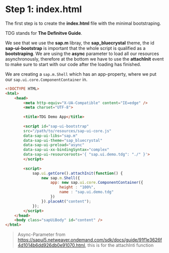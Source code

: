 # Step 1: index.html

The first step is to create the **index.html** file with the minimal bootstraping.

TDG stands for **The Definitve Guide**.

We see that we use the **sap.m** libray, the **sap_bluecrystal** theme, the id **sap-ui-bootstrap** is important that the whole script is qualified as a **bootstraping**. We are using the **async** parameter to load all our resources asynchronously, therefore at the bottom we have to use the **attachInit** event to make sure to start with our code after the loading has finished.

We are creating a ```sap.m.Shell``` which has an app-property, where we put our ```sap.ui.core.ComponentContainer``` in.

```html
<!DOCTYPE HTML>
<html>
    <head>
        <meta http-equiv="X-UA-Compatible" content="IE=edge" />
        <meta charset="UTF-8">
        
        <title>TDG Demo App</title>
        
        <script id="sap-ui-bootstrap"
        src="/path/to/resources/sap-ui-core.js"
        data-sap-ui-libs="sap.m"
        data-sap-ui-theme="sap_bluecrystal"
        data-sap-ui-preload="async"
        data-sap-ui-xx-bindingSyntax="complex"
        data-sap-ui-resourceroots='{ "sap.ui.demo.tdg": "./" }'>
        </script>
        
        <script>
            sap.ui.getCore().attachInit(function() {
                new sap.m.Shell({
                    app: new sap.ui.core.ComponentContainer({
                        height : "100%",
                        name : "sap.ui.demo.tdg"
                    })
                }).placeAt("content");
            });
        </script>
    </head>
    <body class="sapUiBody" id="content" />
</html>
```

> Async-Parameter from https://sapui5.netweaver.ondemand.com/sdk/docs/guide/91f1e3626f4d1014b6dd926db0e91070.html, this is for the attachInti function